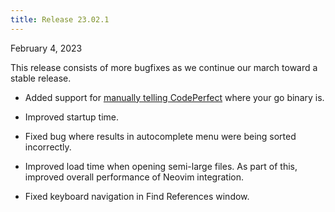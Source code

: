 ```yaml
---
title: Release 23.02.1
---
```


February 4, 2023

This release consists of more bugfixes as we continue our march toward a stable
release.

- Added support for [manually telling CodePerfect][manual] where your go binary
  is.

- Improved startup time.

- Fixed bug where results in autocomplete menu were being sorted incorrectly.

- Improved load time when opening semi-large files. As part of this, improved
  overall performance of Neovim integration.

- Fixed keyboard navigation in Find References window.

[manual]:
  https://docs.codeperfect95.com/getting-started#find-go-installation-manual
